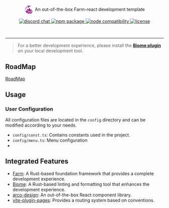 <div align="center">

<!--   <h3>Farm-react Starter Template</h3> -->
  <p>
    <img src="./src/assets/logo.png" width="30" align="center" />
    An out-of-the-box Farm-react development template
  </p>
  <p align="center">
    <a href="https://discord.gg/mDErq9aFnF">
      <img src="https://img.shields.io/badge/chat-discord-blueviolet?style=flat&logo=discord&colorA=ffe3f5&colorB=711a5f" alt="discord chat" />
    </a>
    <a href="https://npmjs.com/package/@farmfe/core">
      <img src="https://img.shields.io/npm/v/@farmfe/core.svg?style=flat-square&colorA=ffe3f5&colorB=711a5f" alt="npm package">
    </a>
    <a href="https://nodejs.org/en/about/releases/">
      <img src="https://img.shields.io/node/v/@farmfe/core.svg?style=flat-square&colorA=ffe3f5&colorB=711a5f" alt="node compatibility">
    </a>
    <a href="https://github.com/farm-fe/farm/blob/main/LICENSE">
      <img src="https://img.shields.io/npm/l/@farmfe/core?style=flat-square&colorA=ffe3f5&colorB=711a5f" alt="license" />
    </a>
  </p>
  <br/>
</div>

---

> For a better development experience, please install the [**Biome plugin**](https://biomejs.dev/en/reference/vscode/) on your local development tool.
>
## RoadMap

[RoadMap](https://github.com/jstors/farm-react-template/issues/21)

## Usage

### User Configuration

All configuration files are located in the `config` directory and can be modified according to your needs.
- `config/const.ts`: Contains constants used in the project.
- `config/menu.ts`: Menu configuration
- 

## Integrated Features
- [Farm](https://farm-fe.github.io/en/docs/quick-start): A Rust-based foundation framework that provides a complete development experience.
- [Biome](https://biomejs.dev/en/reference/configuration/#javascriptformatterjsxquotestyle): A Rust-based linting and formatting tool that enhances the development experience.
- [arco-design](https://arco.design/en/docs/start): An out-of-the-box React component library.
- [vite-plugin-pages](https://github.com/hannoeru/vite-plugin-pages?tab=readme-ov-file#react-1): Provides a routing system based on conventions.
